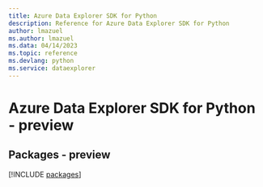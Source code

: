 ```yaml
---
title: Azure Data Explorer SDK for Python
description: Reference for Azure Data Explorer SDK for Python
author: lmazuel
ms.author: lmazuel
ms.data: 04/14/2023
ms.topic: reference
ms.devlang: python
ms.service: dataexplorer
---
```

# Azure Data Explorer SDK for Python - preview
## Packages - preview
[!INCLUDE [packages](data-explorer-index.md)]